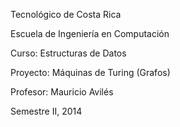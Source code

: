 

Tecnológico de Costa Rica

Escuela de Ingeniería en Computación

Curso: Estructuras de Datos

Proyecto: Máquinas de Turing (Grafos)

Profesor: Mauricio Avilés

Semestre II, 2014
